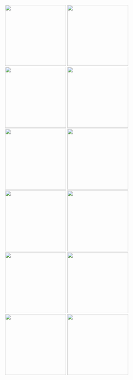 <img src="https://github.com/user-attachments/assets/0f79032c-a5ff-4336-ba34-912ce6832f48" width="200"/>  
<img src="https://github.com/user-attachments/assets/436b9df0-b9b9-41b5-9e93-05a97c436496" width="200"/>  
<img src="https://github.com/user-attachments/assets/20e44a67-d32b-4a13-a43d-86ad93f61ec5" width="200"/>  
<img src="https://github.com/user-attachments/assets/d8d95e7f-5b8d-45e6-b7ad-51ae229eb46f" width="200"/>  
<img src="https://github.com/user-attachments/assets/43bc3a58-fecb-49cb-99fe-43ed8257ed98" width="200"/>  
<img src="https://github.com/user-attachments/assets/911239d0-2beb-4676-8a5f-bdf6b7497215" width="200"/>  
<img src="https://github.com/user-attachments/assets/7050dc8e-95f0-4811-a911-2416ab6ee744" width="200"/>  
<img src="https://github.com/user-attachments/assets/7a25c90a-302c-4cc9-a863-b9d3e24a37b6" width="200"/>  
<img src="https://github.com/user-attachments/assets/d281a7b3-95bb-4d93-b4f2-784b826af41e" width="200"/>  
<img src="https://github.com/user-attachments/assets/8c77fb24-0267-4c3b-9c4c-783e0ad994de" width="200"/>  
<img src="https://github.com/user-attachments/assets/4a500dcb-bb58-41a5-a6fd-22cc53563965" width="200"/>  
<img src="https://github.com/user-attachments/assets/7fb49407-7e91-4275-993f-52aea33c8c4e" width="200"/>
